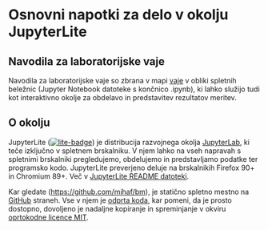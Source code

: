# Osnovni napotki za delo v okolju JupyterLite

## Navodila za laboratorijske vaje

Navodila za laboratorijske vaje so zbrana v mapi [vaje](vaje/) v obliki spletnih beležnic (Jupyter Notebook datoteke s končnico .ipynb), ki lahko služijo tudi kot interaktivno okolje za obdelavo in predstavitev rezultatov meritev.

## O okolju

JupyterLite ([![lite-badge](https://jupyterlite.rtfd.io/en/latest/_static/badge.svg)](https://jupyterlite.github.io/demo)) je distribucija razvojnega okolja [JupyterLab](https://jupyter.org/), ki teče izključno v spletnem brskalniku. V njem lahko na vseh napravah s spletnimi brskalniki pregledujemo, obdelujemo in predstavljamo podatke ter programsko kodo. JupyterLite preverjeno deluje na brskalnikih Firefox 90+ in Chromium 89+. Več v [JupyterLite README datoteki](JupyterLite_Demo_README.md).

Kar gledate (https://github.com/mihaf/bm), je statično spletno mestno na [GitHub](https://github.com/) straneh. Vse v njem je [odprta koda](https://en.wikipedia.org/wiki/Open_source), kar pomeni, da je prosto dostopno, dovoljeno je nadaljne kopiranje in spreminjanje v okviru [oprtokodne licence MIT](LICENSE.md).



